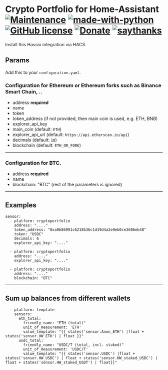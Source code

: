 # Crypto Portfolio for Home-Assistant [![Maintenance](https://img.shields.io/badge/Maintained%3F-yes-green.svg)](https://bitbucket.org/lbesson/ansi-colors) [![made-with-python](https://img.shields.io/badge/Made%20with-Python-1f425f.svg)](https://www.python.org/) [![GitHub license](https://img.shields.io/github/license/wsdt/sensor.cryptoportfolio.svg)](https://github.com/wsdt/sensor.cryptoportfolio/blob/master/LICENSE) [![Donate](https://img.shields.io/badge/Donate-Pay%20me%20a%20coffee-3cf)](https://github.com/wsdt/Global/wiki/Donation) [![saythanks](https://img.shields.io/badge/say-thanks-ff69b4.svg)](https://saythanks.io/to/kevin.riedl.privat%40gmail.com)
Install this Hassio integration via HACS.


## Params
Add this to your `configuration.yaml`.

### Configuration for Ethereum or Ethereum forks such as Binance Smart Chain, ..

- address __required__
- name
- token
- token_address (if not provided, then main coin is used, e.g. ETH, BNB)
- explorer_api_key
- main_coin (default: `ETH`)
- explorer_api_url (default: `https://api.etherscan.io/api`)
- decimals (default: `18`)
- blockchain (default: `ETH_OR_FORK`)

---

### Configuration for BTC.

- address __required__
- name
- blockchain: "BTC"
(rest of the parameters is ignored)

---

## Examples

```
sensor:
  - platform: cryptoportfolio
    address: "...."
    token_address: "0xa0b86991c6218b36c1d19d4a2e9eb0ce3606eb48"
    token: "USDC"
    decimals: 6
    explorer_api_key: "...."
    
  - platform: cryptoportfolio
    address: "...."
    explorer_api_key: "...."
    
  - platform: cryptoportfolio
    address: "...."
    blockchain: "BTC"
```

---

## Sum up balances from different wallets

```
  - platform: template
    sensors:
      eth_total:
        friendly_name: "ETH (total)"
        unit_of_measurement: 'ETH'
        value_template: "{{ states('sensor.Anon_ETH') |float + states('sensor.HW_ETH') | float }}"
      usdc_total:
        friendly_name: "USDC/T (total, incl. staked)"
        unit_of_measurement: 'USDC/T'
        value_template: "{{ states('sensor.USDC') |float + states('sensor.HW_USDC') | float + states('sensor.HW_staked_USDC') | float + states('sensor.HW_staked_USDT') | float}}"


```
